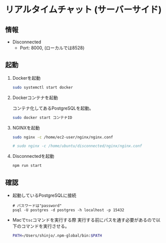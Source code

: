 # リアルタイムチャット (サーバーサイド)

## 情報

- Disconnected
    - Port: 8000, (ローカルでは8528)

## 起動

1. Dockerを起動

   ```sh
   sudo systemctl start docker
   ```

2. Dockerコンテナを起動

    コンテナ化してあるPostgreSQLを起動。

    ```sh
    sudo docker start コンテナID
    ```

3. NGINXを起動

    ```sh
    sudo nginx -c /home/ec2-user/nginx/nginx.conf

    # sudo nginx -c /home/ubuntu/disconnected/nginx/nginx.conf
    ```

4. Disconnectedを起動

    ```sh
    npm run start
    ```

## 確認

- 起動しているPostgreSQLに接続

  ```
  # パスワードは"password"
  psql -U postgres -d postgres -h localhost -p 15432
  ```

- Macで```tsc```コマンドを実行する際
    実行する前にパスを通す必要があるので以下のコマンドを実行させる。
    ```sh
    PATH=/Users/shinjo/.npm-global/bin:$PATH
    ```